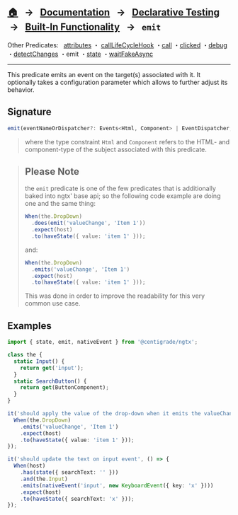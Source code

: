 ## [🏠][home] &nbsp; → &nbsp; **[Documentation][docs]** &nbsp; → &nbsp; [Declarative Testing][declarative] &nbsp;→ &nbsp; [Built-In Functionality][index] &nbsp; → &nbsp; `emit`

[home]: ../README.md
[index]: ../built-in.md
[docs]: ../../DOCUMENTATION.md
[declarative]: ../index.md
[attributes]: ./attributes.md
[calllifecyclehook]: ./call-life-cycle-hook.md
[call]: ./call.md
[clicked]: ./clicked.md
[debug]: ./debug.md
[detectchanges]: ./detect-changes.md
[emit]: ./emit.md
[state]: ./state.md
[waitfakeasync]: ./wait-fake-async.md

Other Predicates: &nbsp; [attributes] ・ [callLifeCycleHook] ・[call] ・[clicked] ・[debug] ・[detectChanges] ・emit ・[state] ・[waitFakeAsync]

---

This predicate emits an event on the target(s) associated with it. It optionally takes a configuration parameter which allows to further adjust its behavior.

## Signature

```ts
emit(eventNameOrDispatcher?: Events<Html, Component> | EventDispatcher, arg?: any);
```

> where the type constraint `Html` and `Component` refers to the HTML- and component-type of the subject associated with this predicate.

> ## Please Note
>
> the `emit` predicate is one of the few predicates that is additionally baked into ngtx' base api; so
> the following code example are doing one and the same thing:
>
> ```ts
> When(the.DropDown)
>   .does(emit('valueChange', 'Item 1'))
>   .expect(host)
>   .to(haveState({ value: 'item 1' }));
> ```
>
> and:
>
> ```ts
> When(the.DropDown)
>   .emits('valueChange', 'Item 1')
>   .expect(host)
>   .to(haveState({ value: 'item 1' }));
> ```
>
> This was done in order to improve the readability for this very common use case.

## Examples

```ts
import { state, emit, nativeEvent } from '@centigrade/ngtx';

class the {
  static Input() {
    return get('input');
  }
  static SearchButton() {
    return get(ButtonComponent);
  }
}

it('should apply the value of the drop-down when it emits the valueChange event', () => {
  When(the.DropDown)
    .emits('valueChange', 'Item 1')
    .expect(host)
    .to(haveState({ value: 'item 1' }));
});

it('should update the text on input event', () => {
  When(host)
    .has(state({ searchText: '' }))
    .and(the.Input)
    .emits(nativeEvent('input', new KeyboardEvent({ key: 'x' })))
    .expect(host)
    .to(haveState({ searchText: 'x' }));
});
```
